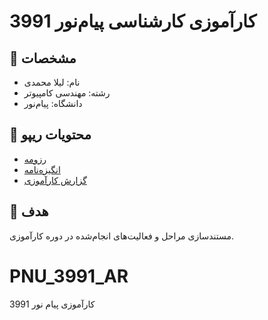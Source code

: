 # کارآموزی کارشناسی پیام‌نور 3991

## 👤 مشخصات
- نام: لیلا محمدی
- رشته: مهندسی کامپیوتر
- دانشگاه: پیام‌نور

## 📂 محتویات ریپو
- [رزومه](./resume.pdf)
- [انگیزه‌نامه](./motivation.md)
- [گزارش کارآموزی](./report.md)

## 🎯 هدف
مستندسازی مراحل و فعالیت‌های انجام‌شده در دوره کارآموزی.
# PNU_3991_AR
کارآموزی پیام نور 3991
